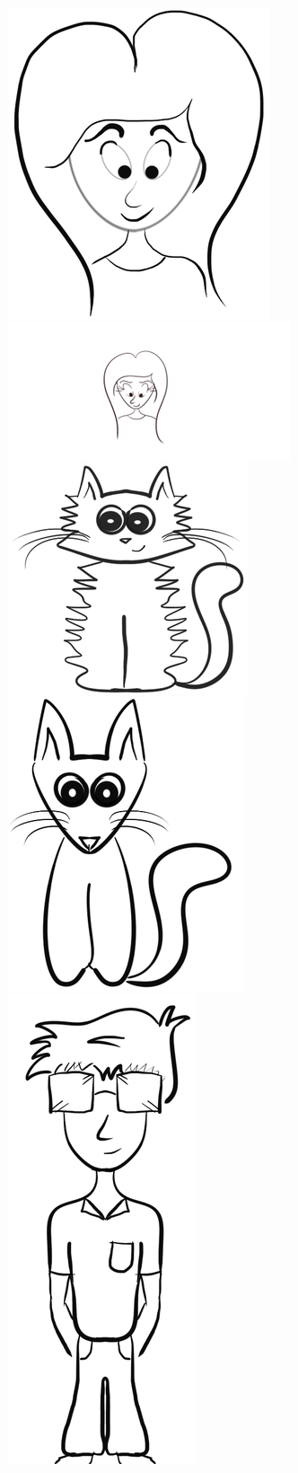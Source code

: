 <img src="Cartoon Girl.png"> <br/>
<img src="Girl-2.png"> 
<img src="Kitty.png"> 
<img src="FoxKitty.png">
<img src="Boy.png">
